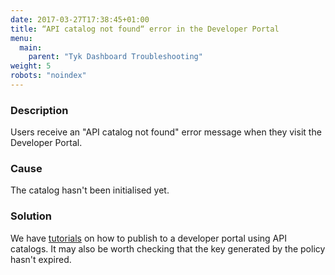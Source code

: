 ```yaml
---
date: 2017-03-27T17:38:45+01:00
title: “API catalog not found“ error in the Developer Portal
menu:
  main:
    parent: "Tyk Dashboard Troubleshooting"
weight: 5
robots: "noindex"
---
```


### Description

Users receive an "API catalog not found" error message when they visit the Developer Portal.

### Cause

The catalog hasn't been initialised yet.

### Solution

We have [tutorials](https://tyk.io/docs/tyk-developer-portal/tutorials/) on how to publish to a developer portal using API catalogs. It may also be worth checking that the key generated by the policy hasn't expired.